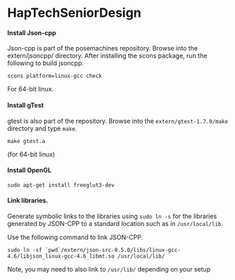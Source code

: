 # HapTechSeniorDesign

#### Install Json-cpp

Json-cpp is part of the posemachines repository. Browse into the extern/jsoncpp/ directory. After installing
the scons package, run the following to build jsoncpp.

    scons platform=linux-gcc check

For 64-bit linux.

#### Install gTest

gtest is also part of the repository. Browse into the `extern/gtest-1.7.0/make` directory and type `make`. 

    make gtest.a

(for 64-bit linux)

#### Install OpenGL

    sudo apt-get install freeglut3-dev

#### Link libraries.

Generate symbolic links to the libraries using `sudo ln -s` for the libraries generated by JSON-CPP to a standard location
such as in `/usr/local/lib`.

Use the following command to link JSON-CPP.

    sudo ln -sf `pwd`/extern/json-src-0.5.0/libs/linux-gcc-4.6/libjson_linux-gcc-4.6_libmt.so /usr/local/lib/

Note, you may need to also link to `/usr/lib/` depending on your setup

